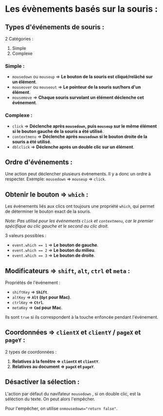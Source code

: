 # Les évènements basés sur la souris :

## Types d'événements de souris :

2 Catégories :

1. Simple
2. Complexe

### Simple :

*   `mousedown` ou `mouseup` => **Le bouton de la souris est cliqué/relâché sur un élément**.
*   `mouseover` ou `mouseout` => **Le pointeur de la souris sur/hors d'un élément**.
*   `mousemove` => **Chaque souris survolant un élément déclenche cet événement**.

### Complexe :

*   `click` => **Déclenche après `mousedown`, puis `mouseup` sur le même élément si le bouton gauche de la souris a été utilisé**.
*   `contextmenu` => **Déclenche après `mousedown` si le bouton droite de la souris a été utilisé**.
*   `dblclick` => **Déclenche après un double clic sur un élément**.

## Ordre d'événements :

Une action peut déclencher plusieurs événements. Il y a donc un ordre à respecter.
Exemple: `mousedown` => `mouseup` => `click`.

## Obtenir le bouton => `which` :

Les événements liés aux clics ont toujours une propriété `which`, qui permet de déterminer le bouton exact de la souris.

*Note: Pas utilisé pour les événements `click` et `contextmenu`, car le premier spécifique au clic gauche et le second au clic droit.*

3 valeurs possibles :

*   `event.which == 1` => **Le bouton de gauche**.
*   `event.which == 2` => **Le bouton du milieu**.
*   `event.which == 3` => **Le bouton de droite**.

## Modificateurs => `shift`, `alt`, `ctrl` et `meta` :

Propriétés de l'événement :

*   `shiftKey` => **`Shift`**.
*   `altKey` => **`Alt` (`Opt` pour Mac)**.
*   `ctrlKey` => **`Ctrl`**.
*   `metaKey` => **`Cmd` pour Mac**.

Ils sont `true` si ils correspondent à la touche enfoncée pendant l'événement.

## Coordonnées => `clientX` et `clientY` / `pageX` et `pageY` :

2 types de coordonnées :

1. **Relatives à la fenêtre => `clientX` et `clientY`**.
2. **Relatives au document => `pageX` et `pageY`**.

## Désactiver la sélection :

L'action par défaut du navifateur `mousedown` , si on double clic, est la séléction du texte. On peut alors l'empêcher.

Pour l'empêcher, on utilise `onmousedown="return false"`.
